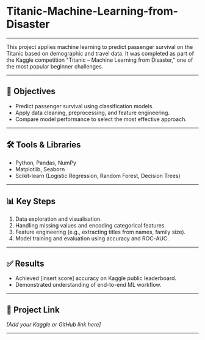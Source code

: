 # Titanic-Machine-Learning-from-Disaster

---
This project applies machine learning to predict passenger survival on the Titanic based on demographic and travel data. It was completed as part of the Kaggle competition "Titanic – Machine Learning from Disaster," one of the most popular beginner challenges.

---
## 🎯 Objectives
- Predict passenger survival using classification models.
- Apply data cleaning, preprocessing, and feature engineering.
- Compare model performance to select the most effective approach.

---
## 🛠️ Tools & Libraries
- Python, Pandas, NumPy
- Matplotlib, Seaborn
- Scikit-learn (Logistic Regression, Random Forest, Decision Trees)

---
## 📊 Key Steps
1. Data exploration and visualisation.
2. Handling missing values and encoding categorical features.
3. Feature engineering (e.g., extracting titles from names, family size).
4. Model training and evaluation using accuracy and ROC-AUC.

---
## ✅ Results
- Achieved [insert score] accuracy on Kaggle public leaderboard.
- Demonstrated understanding of end-to-end ML workflow.

---
## 🔗 Project Link
*[Add your Kaggle or GitHub link here]*

---
